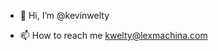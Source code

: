- 👋 Hi, I’m @kevinwelty




- 📫 How to reach me kwelty@lexmachina.com

<!---
kevinwelty/kevinwelty is a ✨ special ✨ repository because its `README.md` (this file) appears on your GitHub profile.
You can click the Preview link to take a look at your changes.
--->
